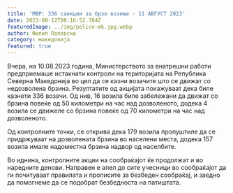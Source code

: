 ```yaml
---
title: 'МВР: 336 санкции за брзо возење - 11 АВГУСТ 2023'
date: 2023-08-12T08:16:52.784Z
featuredImage: ../img/police-mk.jpg.webp
author: Филип Поповски
category: македонија
featured: true
---
```

Вчера, на 10.08.2023 година, Министерството за внатрешни работи предприемаше истакнати контроли на територијата на Република Северна Македонија во цел да се казни возачите што се движат со недозволена брзина. Резултатите од акцијата покажуваат дека биле казнети 336 возачи. Од нив, 16 возила биле забележани да движат со брзина повеќе од 50 километри на час над дозволеното, додека 4 возила се движеле со брзина повеќе од 70 километри на час над дозволеното.

Од контролните точки, се открива дека 179 возила пропуштиле да се придржуваат на дозволената брзина во населени места, додека 157 возила имале надоместна брзина надвор од населбите.

Во иднина, контролните акции на сообраќајот ќе продолжат и во наредните денови. Направен е апел до сите учесници во сообраќајот да ги почитуваат правилата и прописите за безбеден сообраќај, и заедно да помогнеме да се подобрат безбедноста на патиштата.
